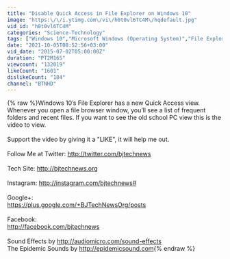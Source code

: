 ```yaml
---
title: "Disable Quick Access in File Explorer on Windows 10"
image: "https:\/\/i.ytimg.com\/vi\/h0t0vl6TC4M\/hqdefault.jpg"
vid_id: "h0t0vl6TC4M"
categories: "Science-Technology"
tags: ["Windows 10","Microsoft Windows (Operating System)","File Explorer (Software)"]
date: "2021-10-05T08:52:56+03:00"
vid_date: "2015-07-02T05:00:00Z"
duration: "PT2M16S"
viewcount: "132019"
likeCount: "1601"
dislikeCount: "184"
channel: "BTNHD"
---
```

{% raw %}Windows 10’s File Explorer has a new Quick Access view. Whenever you open a file browser window, you’ll see a list of frequent folders and recent files. If you want to see the old school PC view this is the video to view.<br /><br />Support the video by giving it a &quot;LIKE&quot;, it will help me out.<br /><br />Follow Me at Twitter: <a rel="nofollow" target="blank" href="http://twitter.com/bjtechnews">http://twitter.com/bjtechnews</a><br /><br />Tech Site: <a rel="nofollow" target="blank" href="http://bjtechnews.org">http://bjtechnews.org</a><br /><br />Instagram: <a rel="nofollow" target="blank" href="http://instagram.com/bjtechnews#">http://instagram.com/bjtechnews#</a><br /><br />Google+:<br /><a rel="nofollow" target="blank" href="https://plus.google.com/+BJTechNewsOrg/posts">https://plus.google.com/+BJTechNewsOrg/posts</a><br /><br />Facebook: <br /><a rel="nofollow" target="blank" href="http://facebook.com/bjtechnews">http://facebook.com/bjtechnews</a><br /> <br />Sound Effects by <a rel="nofollow" target="blank" href="http://audiomicro.com/sound-effects">http://audiomicro.com/sound-effects</a><br />The Epidemic Sounds by <a rel="nofollow" target="blank" href="http://epidemicsound.com">http://epidemicsound.com</a>{% endraw %}
